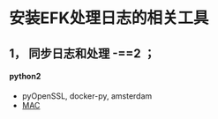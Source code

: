 # 安装EFK处理日志的相关工具


## 1， 同步日志和处理 -==2 ；








#### python2 
- pyOpenSSL, docker-py, amsterdam
- [MAC](https://github.com/StamusNetworks/Amsterdam)

